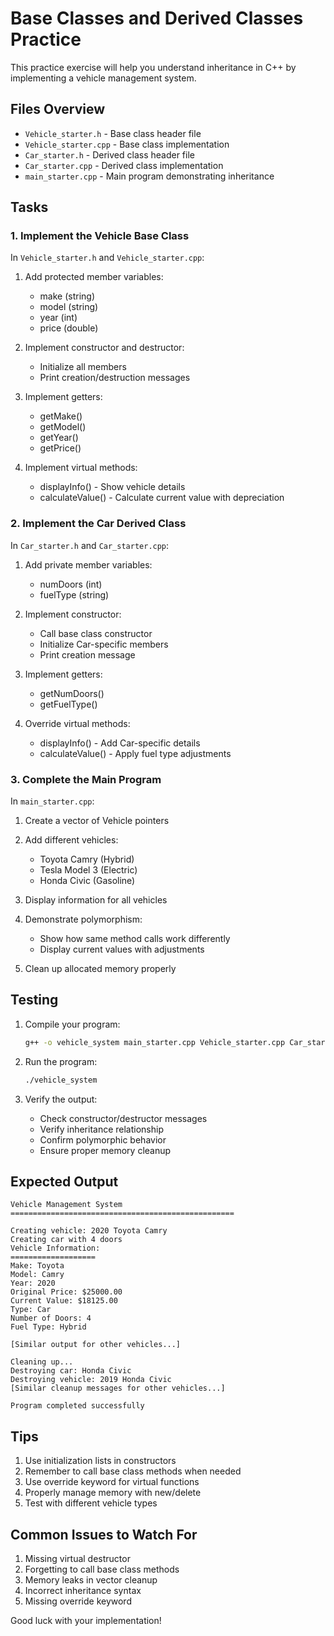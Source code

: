 # Base Classes and Derived Classes Practice

This practice exercise will help you understand inheritance in C++ by implementing a vehicle management system.

## Files Overview

- `Vehicle_starter.h` - Base class header file
- `Vehicle_starter.cpp` - Base class implementation
- `Car_starter.h` - Derived class header file
- `Car_starter.cpp` - Derived class implementation
- `main_starter.cpp` - Main program demonstrating inheritance

## Tasks

### 1. Implement the Vehicle Base Class

In `Vehicle_starter.h` and `Vehicle_starter.cpp`:

1. Add protected member variables:
   - make (string)
   - model (string)
   - year (int)
   - price (double)

2. Implement constructor and destructor:
   - Initialize all members
   - Print creation/destruction messages

3. Implement getters:
   - getMake()
   - getModel()
   - getYear()
   - getPrice()

4. Implement virtual methods:
   - displayInfo() - Show vehicle details
   - calculateValue() - Calculate current value with depreciation

### 2. Implement the Car Derived Class

In `Car_starter.h` and `Car_starter.cpp`:

1. Add private member variables:
   - numDoors (int)
   - fuelType (string)

2. Implement constructor:
   - Call base class constructor
   - Initialize Car-specific members
   - Print creation message

3. Implement getters:
   - getNumDoors()
   - getFuelType()

4. Override virtual methods:
   - displayInfo() - Add Car-specific details
   - calculateValue() - Apply fuel type adjustments

### 3. Complete the Main Program

In `main_starter.cpp`:

1. Create a vector of Vehicle pointers

2. Add different vehicles:
   - Toyota Camry (Hybrid)
   - Tesla Model 3 (Electric)
   - Honda Civic (Gasoline)

3. Display information for all vehicles

4. Demonstrate polymorphism:
   - Show how same method calls work differently
   - Display current values with adjustments

5. Clean up allocated memory properly

## Testing

1. Compile your program:
   ```bash
   g++ -o vehicle_system main_starter.cpp Vehicle_starter.cpp Car_starter.cpp
   ```

2. Run the program:
   ```bash
   ./vehicle_system
   ```

3. Verify the output:
   - Check constructor/destructor messages
   - Verify inheritance relationship
   - Confirm polymorphic behavior
   - Ensure proper memory cleanup

## Expected Output

```
Vehicle Management System
==================================================

Creating vehicle: 2020 Toyota Camry
Creating car with 4 doors
Vehicle Information:
===================
Make: Toyota
Model: Camry
Year: 2020
Original Price: $25000.00
Current Value: $18125.00
Type: Car
Number of Doors: 4
Fuel Type: Hybrid

[Similar output for other vehicles...]

Cleaning up...
Destroying car: Honda Civic
Destroying vehicle: 2019 Honda Civic
[Similar cleanup messages for other vehicles...]

Program completed successfully
```

## Tips

1. Use initialization lists in constructors
2. Remember to call base class methods when needed
3. Use override keyword for virtual functions
4. Properly manage memory with new/delete
5. Test with different vehicle types

## Common Issues to Watch For

1. Missing virtual destructor
2. Forgetting to call base class methods
3. Memory leaks in vector cleanup
4. Incorrect inheritance syntax
5. Missing override keyword

Good luck with your implementation!
